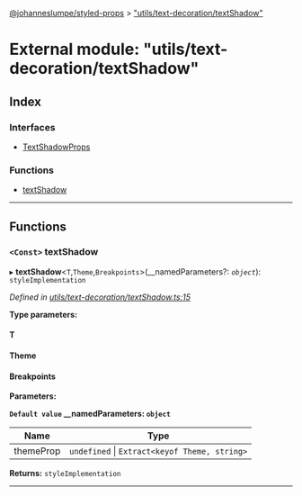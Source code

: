 [@johanneslumpe/styled-props](../README.md) > ["utils/text-decoration/textShadow"](../modules/_utils_text_decoration_textshadow_.md)

# External module: "utils/text-decoration/textShadow"

## Index

### Interfaces

* [TextShadowProps](../interfaces/_utils_text_decoration_textshadow_.textshadowprops.md)

### Functions

* [textShadow](_utils_text_decoration_textshadow_.md#textshadow)

---

## Functions

<a id="textshadow"></a>

### `<Const>` textShadow

▸ **textShadow**<`T`,`Theme`,`Breakpoints`>(__namedParameters?: *`object`*): `styleImplementation`

*Defined in [utils/text-decoration/textShadow.ts:15](https://github.com/johanneslumpe/styled-props/blob/8e709f1/src/utils/text-decoration/textShadow.ts#L15)*

**Type parameters:**

#### T 
#### Theme 
#### Breakpoints 
**Parameters:**

**`Default value` __namedParameters: `object`**

| Name | Type |
| ------ | ------ |
| themeProp | `undefined` \| `Extract<keyof Theme, string>` |

**Returns:** `styleImplementation`

___

